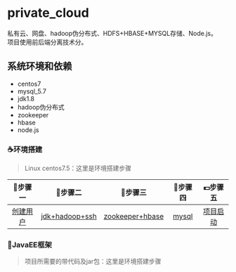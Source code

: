 # private_cloud
私有云、网盘、hadoop伪分布式、HDFS+HBASE+MYSQL存储、Node.js。<br>项目使用前后端分离技术分。

## 系统环境和依赖
* centos7
* mysql_5.7
* jdk1.8
* hadoop伪分布式
* zookeeper
* hbase
* node.js


### :coffee:环境搭建 ###


> Linux centos7.5：这里是环境搭建步骤

| :book:步骤一 | :memo:步骤二 | :ski:步骤三 | :guitar:步骤四 |:dollar:步骤五 |
| :------:| :------: | :------: |:------: |:------: |
| [创建用户](https://blog.csdn.net/weixin_43784163/article/details/112726035) | [jdk+hadoop+ssh](https://blog.csdn.net/weixin_43784163/article/details/112726737) | [zookeeper+hbase](https://blog.csdn.net/weixin_43784163/article/details/112755834) |[mysql](https://blog.csdn.net/weixin_43784163/article/details/112784442) |[项目启动](https://blog.csdn.net/weixin_43784163/article/details/113473311) |

### :mega:JavaEE框架 ###
> 项目所需要的带代码及jar包：这里是环境搭建步骤
